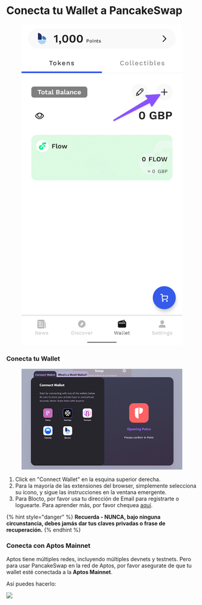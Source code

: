 # Conecta tu Wallet a PancakeSwap

<figure><img src="../.gitbook/assets/image (4).png" alt=""><figcaption></figcaption></figure>

### Conecta tu Wallet

<figure><img src="../.gitbook/assets/image (2).png" alt=""><figcaption></figcaption></figure>

1. Click en "Connect Wallet" en la esquina superior derecha.
2. Para la mayoría de las extensiones del browser, simplemente selecciona su ícono, y sigue las instrucciones en la ventana emergente.
3. Para Blocto, por favor usa tu dirección de Email para registrarte o loguearte. Para aprender más, por favor chequea [aquí](crea-una-wallet.md).

{% hint style="danger" %}
**Recuerda - NUNCA, bajo ninguna circunstancia, debes jamás dar tus claves privadas o frase de recuperación.**
{% endhint %}

### Conecta con Aptos Mainnet

Aptos tiene múltiples redes, incluyendo múltiples devnets y testnets. Pero para usar PancakeSwap en la red de Aptos, por favor asegurate de que tu wallet esté conectada a la **Aptos Mainnet**.

Así puedes hacerlo:

![](https://1397868517-files.gitbook.io/\~/files/v0/b/gitbook-x-prod.appspot.com/o/spaces%2F-MHREX7DHcljbY5IkjgJ-1972196547%2Fuploads%2FCszMaKSs3h4WcbCv9vQZ%2Faptos-network-switching-petra.gif?alt=media\&token=f871bdf0-81ff-4f93-aa26-b67f988f209c)
